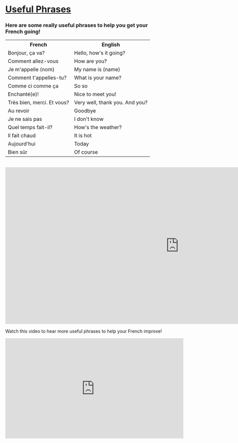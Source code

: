 <h1><u>Useful Phrases</u></h1>
<h3>Here are some really useful phrases to help you get your French going!</h3>
<table style="width:100%">
  <tr>
    <th>French</th>
    <th>English</th> 
  </tr>
  <tr>
    <td>Bonjour, ça va?</td>
    <td>Hello, how's it going?</td> 
  </tr>
  <tr>
    <td>Comment allez-vous</td>
    <td>How are you?</td> 
  </tr>
   <tr>
    <td>Je m'appelle (nom)</td>
    <td>My name is (name)</td> 
  </tr>
  <tr>
    <td>Comment t'appelles-tu?</td>
    <td>What is your name?</td> 
  </tr>
  <tr>
    <td>Comme ci comme ça</td>
    <td>So so</td> 
  </tr>
  <tr>
    <td>Enchanté(e)!</td>
    <td>Nice to meet you!</td> 
  </tr>
  <tr>
    <td>Très bien, merci. Et vous?</td>
    <td>Very well, thank you. And you?</td> 
  </tr>
   <tr>
    <td>Au revoir</td>
    <td>Goodbye</td> 
  </tr>
  <tr>
    <td>Je ne sais pas</td>
    <td>I don't know</td> 
  </tr>
  <tr>
    <td>Quel temps fait-il?</td>
    <td>How's the weather?</td> 
  </tr>
  <tr>
    <td>Il fait chaud</td>
    <td>It is hot</td> 
  </tr>
  <tr>
    <td>Aujourd'hui</td>
    <td>Today</td> 
  </tr>
  <tr>
    <td>Bien sûr</td>
    <td>Of course</td> 
  </tr>
</table>
<br>
<iframe src="https://h5p.org/h5p/embed/411711" width="1090" height="493" frameborder="0" allowfullscreen="allowfullscreen"></iframe><script src="https://h5p.org/sites/all/modules/h5p/library/js/h5p-resizer.js" charset="UTF-8"></script>
<br>
<p>Watch this video to hear more useful phrases to help your French improve!</p>
<iframe width="560" height="315" src="https://www.youtube.com/embed/mDMFi381mVU" frameborder="0" allow="accelerometer; autoplay; encrypted-media; gyroscope; picture-in-picture" allowfullscreen></iframe>
